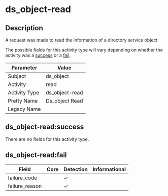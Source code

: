 ds_object-read
==============

Description
-----------
A request was made to read the information of a directory service object 

The possible fields for this activity type will vary depending on whether the activity was a [success](#ds_object-readsuccess) or a [fail](#ds_object-readfail).

| Parameter     | Value          |
| ------------- | -------------- |
| Subject       | ds_object      |
| Activity      | read           |
| Activity Type | ds_object-read |
| Pretty Name   | Ds_object Read |
| Legacy Name   |                |

ds_object-read:success
----------------------

There are no fields for this activity type.


ds_object-read:fail
-------------------

| Field          | Core | Detection | Informational |
| -------------- | ---- | --------- | ------------- |
| failure_code   |      | &#10003;  |               |
| failure_reason |      | &#10003;  |               |